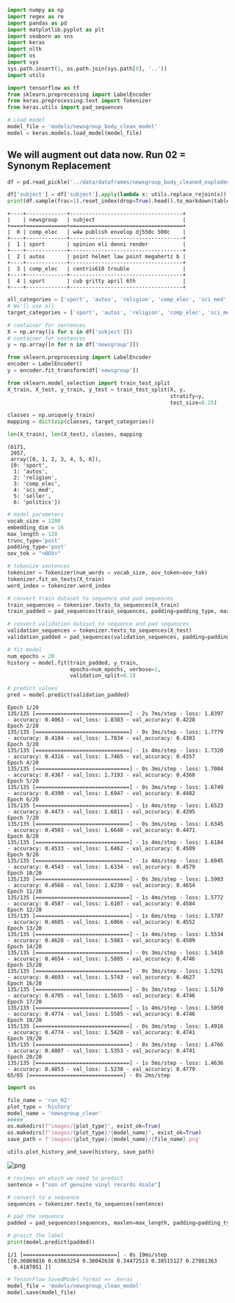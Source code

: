 ```python
import numpy as np
import regex as re
import pandas as pd
import matplotlib.pyplot as plt
import seaborn as sns
import keras
import nltk
import os
import sys
sys.path.insert(1, os.path.join(sys.path[0], '..'))
import utils

import tensorflow as tf
from sklearn.preprocessing import LabelEncoder
from keras.preprocessing.text import Tokenizer
from keras.utils import pad_sequences
```


```python
# Load model
model_file = 'models/newsgroup_body_clean_model'
model = keras.models.load_model(model_file)
```

## We will augment out data now. Run 02 = Synonym Replacement


```python
df = pd.read_pickle('../data/dataframes/newsgroup_body_cleaned_exploded.pkl')
```

```python
df['subject'] = df['subject'].apply(lambda x: utils.replace_rejoin(x))
print(df.sample(frac=1).reset_index(drop=True).head().to_markdown(tablefmt="grid"))
```

    +----+-------------+------------------------------------+
    |    | newsgroup   | subject                            |
    +====+=============+====================================+
    |  0 | comp_elec   | w4w publish envelop dj550c 500c    |
    +----+-------------+------------------------------------+
    |  1 | sport       | opinion eli denni render           |
    +----+-------------+------------------------------------+
    |  2 | autos       | point helmet law point megahertz b |
    +----+-------------+------------------------------------+
    |  3 | comp_elec   | centris610 trouble                 |
    +----+-------------+------------------------------------+
    |  4 | sport       | cub gritty april 6th               |
    +----+-------------+------------------------------------+



```python
all_categories = ['sport', 'autos', 'religion', 'comp_elec', 'sci_med', 'seller', 'politics']
# We'll use all
target_categories = ['sport', 'autos', 'religion', 'comp_elec', 'sci_med', 'seller', 'politics']
```


```python
# container for sentences
X = np.array([s for s in df['subject']])
# container for sentences
y = np.array([n for n in df['newsgroup']])
```


```python
from sklearn.preprocessing import LabelEncoder
encoder = LabelEncoder()
y = encoder.fit_transform(df['newsgroup'])
```


```python
from sklearn.model_selection import train_test_split
X_train, X_test, y_train, y_test = train_test_split(X, y,
                                                    stratify=y, 
                                                    test_size=0.25)

classes = np.unique(y_train)
mapping = dict(zip(classes, target_categories))

len(X_train), len(X_test), classes, mapping
```




    (6171,
     2057,
     array([0, 1, 2, 3, 4, 5, 6]),
     {0: 'sport',
      1: 'autos',
      2: 'religion',
      3: 'comp_elec',
      4: 'sci_med',
      5: 'seller',
      6: 'politics'})




```python
# model parameters
vocab_size = 1200
embedding_dim = 16
max_length = 120
trunc_type='post'
padding_type='post'
oov_tok = "<OOV>"
```


```python
# tokenize sentences
tokenizer = Tokenizer(num_words = vocab_size, oov_token=oov_tok)
tokenizer.fit_on_texts(X_train)
word_index = tokenizer.word_index

# convert train dataset to sequence and pad sequences
train_sequences = tokenizer.texts_to_sequences(X_train)
train_padded = pad_sequences(train_sequences, padding=padding_type, maxlen=max_length)

# convert validation dataset to sequence and pad sequences
validation_sequences = tokenizer.texts_to_sequences(X_test)
validation_padded = pad_sequences(validation_sequences, padding=padding_type, maxlen=max_length)
```


```python
# fit model
num_epochs = 20
history = model.fit(train_padded, y_train, 
                    epochs=num_epochs, verbose=1,
                    validation_split=0.3)

# predict values
pred = model.predict(validation_padded)
```

    Epoch 1/20
    135/135 [==============================] - 2s 7ms/step - loss: 1.8397 - accuracy: 0.4063 - val_loss: 1.8383 - val_accuracy: 0.4228
    Epoch 2/20
    135/135 [==============================] - 0s 3ms/step - loss: 1.7779 - accuracy: 0.4184 - val_loss: 1.7834 - val_accuracy: 0.4303
    Epoch 3/20
    135/135 [==============================] - 1s 4ms/step - loss: 1.7320 - accuracy: 0.4316 - val_loss: 1.7465 - val_accuracy: 0.4357
    Epoch 4/20
    135/135 [==============================] - 0s 3ms/step - loss: 1.7004 - accuracy: 0.4367 - val_loss: 1.7193 - val_accuracy: 0.4368
    Epoch 5/20
    135/135 [==============================] - 0s 3ms/step - loss: 1.6749 - accuracy: 0.4390 - val_loss: 1.6947 - val_accuracy: 0.4482
    Epoch 6/20
    135/135 [==============================] - 1s 4ms/step - loss: 1.6523 - accuracy: 0.4473 - val_loss: 1.6811 - val_accuracy: 0.4395
    Epoch 7/20
    135/135 [==============================] - 0s 3ms/step - loss: 1.6345 - accuracy: 0.4503 - val_loss: 1.6640 - val_accuracy: 0.4471
    Epoch 8/20
    135/135 [==============================] - 1s 4ms/step - loss: 1.6184 - accuracy: 0.4533 - val_loss: 1.6462 - val_accuracy: 0.4509
    Epoch 9/20
    135/135 [==============================] - 1s 4ms/step - loss: 1.6045 - accuracy: 0.4543 - val_loss: 1.6334 - val_accuracy: 0.4579
    Epoch 10/20
    135/135 [==============================] - 0s 3ms/step - loss: 1.5903 - accuracy: 0.4568 - val_loss: 1.6230 - val_accuracy: 0.4654
    Epoch 11/20
    135/135 [==============================] - 1s 4ms/step - loss: 1.5772 - accuracy: 0.4587 - val_loss: 1.6107 - val_accuracy: 0.4584
    Epoch 12/20
    135/135 [==============================] - 1s 6ms/step - loss: 1.5707 - accuracy: 0.4605 - val_loss: 1.6066 - val_accuracy: 0.4552
    Epoch 13/20
    135/135 [==============================] - 1s 4ms/step - loss: 1.5534 - accuracy: 0.4628 - val_loss: 1.5983 - val_accuracy: 0.4509
    Epoch 14/20
    135/135 [==============================] - 0s 3ms/step - loss: 1.5410 - accuracy: 0.4654 - val_loss: 1.5805 - val_accuracy: 0.4746
    Epoch 15/20
    135/135 [==============================] - 0s 3ms/step - loss: 1.5291 - accuracy: 0.4693 - val_loss: 1.5743 - val_accuracy: 0.4627
    Epoch 16/20
    135/135 [==============================] - 0s 3ms/step - loss: 1.5170 - accuracy: 0.4705 - val_loss: 1.5635 - val_accuracy: 0.4746
    Epoch 17/20
    135/135 [==============================] - 1s 4ms/step - loss: 1.5050 - accuracy: 0.4774 - val_loss: 1.5585 - val_accuracy: 0.4746
    Epoch 18/20
    135/135 [==============================] - 0s 3ms/step - loss: 1.4916 - accuracy: 0.4774 - val_loss: 1.5420 - val_accuracy: 0.4741
    Epoch 19/20
    135/135 [==============================] - 0s 3ms/step - loss: 1.4766 - accuracy: 0.4807 - val_loss: 1.5353 - val_accuracy: 0.4741
    Epoch 20/20
    135/135 [==============================] - 1s 5ms/step - loss: 1.4636 - accuracy: 0.4853 - val_loss: 1.5238 - val_accuracy: 0.4779
    65/65 [==============================] - 0s 2ms/step



```python
import os

file_name = 'run_02'
plot_type = 'history'
model_name = 'newsgroup_clean'
#####
os.makedirs(f"images/{plot_type}", exist_ok=True)
os.makedirs(f"images/{plot_type}/{model_name}", exist_ok=True)
save_path = f'images/{plot_type}/{model_name}/{file_name}.png' 

utils.plot_history_and_save(history, save_path)
```


![png](clean_run_02_files/clean_run_02_12_0.png)



```python
# reviews on which we need to predict
sentence = ["son of genuine vinyl records 4sale"]

# convert to a sequence
sequences = tokenizer.texts_to_sequences(sentence)

# pad the sequence
padded = pad_sequences(sequences, maxlen=max_length, padding=padding_type, truncating=trunc_type)

# preict the label
print(model.predict(padded))
```

    1/1 [==============================] - 0s 19ms/step
    [[0.36069816 0.63863254 0.38042638 0.34472513 0.38515127 0.27881363
      0.4187051 ]]


```python
# TensorFlow SavedModel format => .keras
model_file = 'models/newsgroup_clean_model'
model.save(model_file)
```


